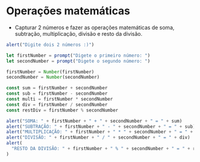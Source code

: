 # Operações matemáticas

- Capturar 2 números e fazer as operações matemáticas de soma, subtração, multiplicação, divisão e resto da divisão.

```js
alert("Digite dois 2 números :)")

let firstNumber = prompt("Digete o primeiro número: ")
let secondNumber = prompt("Digete o segundo número: ")

firstNumber = Number(firstNumber)
secondNumber = Number(secondNumber)

const sum = firstNumber + secondNumber
const sub = firstNumber - secondNumber
const multi = firstNumber * secondNumber
const div = firstNumber / secondNumber
const restDiv = firstNumber % secondNumber

alert("SOMA: " + firstNumber + " + " + secondNumber + " = " + sum)
alert("SUBTRAÇÃO: " + firstNumber + " - " + secondNumber + " = " + sub)
alert("MULTIPLICAÇÃO: " + firstNumber + " * " + secondNumber + " = " + multi)
alert("DIVISÃO: " + firstNumber + " / " + secondNumber + " = " + div)
alert(
  "RESTO DA DIVISÃO: " + firstNumber + " % " + secondNumber + " = " + restDiv
)
```
